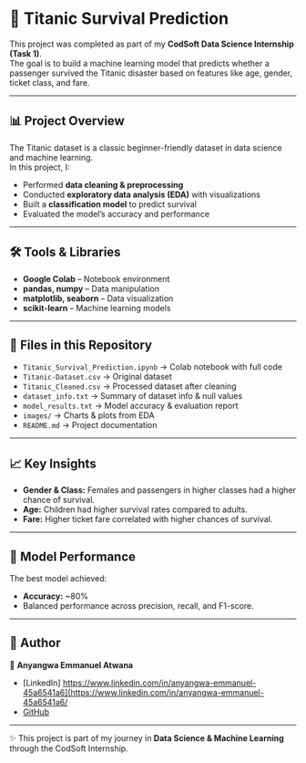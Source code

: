 # 🚢 Titanic Survival Prediction  

This project was completed as part of my **CodSoft Data Science Internship (Task 1)**.  
The goal is to build a machine learning model that predicts whether a passenger survived the Titanic disaster based on features like age, gender, ticket class, and fare.  

---

## 📊 Project Overview  
The Titanic dataset is a classic beginner-friendly dataset in data science and machine learning.  
In this project, I:  
- Performed **data cleaning & preprocessing**  
- Conducted **exploratory data analysis (EDA)** with visualizations  
- Built a **classification model** to predict survival  
- Evaluated the model’s accuracy and performance  

---

## 🛠️ Tools & Libraries  
- **Google Colab** – Notebook environment  
- **pandas, numpy** – Data manipulation  
- **matplotlib, seaborn** – Data visualization  
- **scikit-learn** – Machine learning models  

---

## 📂 Files in this Repository  
- `Titanic_Survival_Prediction.ipynb` → Colab notebook with full code  
- `Titanic-Dataset.csv` → Original dataset  
- `Titanic_Cleaned.csv` → Processed dataset after cleaning  
- `dataset_info.txt` → Summary of dataset info & null values  
- `model_results.txt` → Model accuracy & evaluation report  
- `images/` → Charts & plots from EDA  
- `README.md` → Project documentation  

---

## 📈 Key Insights  
- **Gender & Class:** Females and passengers in higher classes had a higher chance of survival.  
- **Age:** Children had higher survival rates compared to adults.  
- **Fare:** Higher ticket fare correlated with higher chances of survival.  

---

## 🚀 Model Performance  
The best model achieved:  
- **Accuracy:** ~80%  
- Balanced performance across precision, recall, and F1-score.  

---

## 📌 Author  
👤 **Anyangwa Emmanuel Atwana**  
- [LinkedIn] https://www.linkedin.com/in/anyangwa-emmanuel-45a6541a6](https://www.linkedin.com/in/anyangwa-emmanuel-45a6541a6/ 
- [GitHub](https://github.com/ANYANGWA)  

---

✨ This project is part of my journey in **Data Science & Machine Learning** through the CodSoft Internship.  
